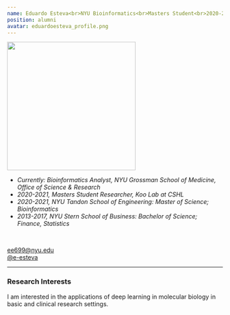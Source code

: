 ```yaml
---
name: Eduardo Esteva<br>NYU Bioinformatics<br>Masters Student<br>2020-2021<br>
position: alumni
avatar: eduardoesteva_profile.png
---
```


<img width="300" src="{{site.baseurl}}/images/people/{{page.avatar}}" data-action="zoom">
<br>

- _Currently: Bioinformatics Analyst, NYU Grossman School of Medicine, Office of Science & Research_ <br>
- _2020-2021, Masters Student Researcher, Koo Lab at CSHL_ <br>
- _2020-2021, NYU Tandon School of Engineering: Master of Science; Bioinformatics_ <br>
- _2013-2017, NYU Stern School of Business: Bachelor of Science; Finance, Statistics_ <br>
<br>

<a href="mailto:ee699@nyu.edu"><i class="fa fa-envelope-o"></i> ee699@nyu.edu</a><br>
<a href="https://github.com/e-esteva"><i class="fa fa-github"></i> @e-esteva </a><br>

<hr>

### Research Interests

I am interested in the applications of deep learning in molecular biology in basic and clinical research settings.
<br>
<br>
<br>

&nbsp;
&nbsp;
&nbsp;
&nbsp;
&nbsp;
&nbsp;
&nbsp;
&nbsp;
&nbsp;
&nbsp;
&nbsp;
&nbsp;
&nbsp;
&nbsp;
&nbsp;
&nbsp;
&nbsp;
&nbsp;
&nbsp;
&nbsp;
&nbsp;
&nbsp;
&nbsp;
&nbsp;

